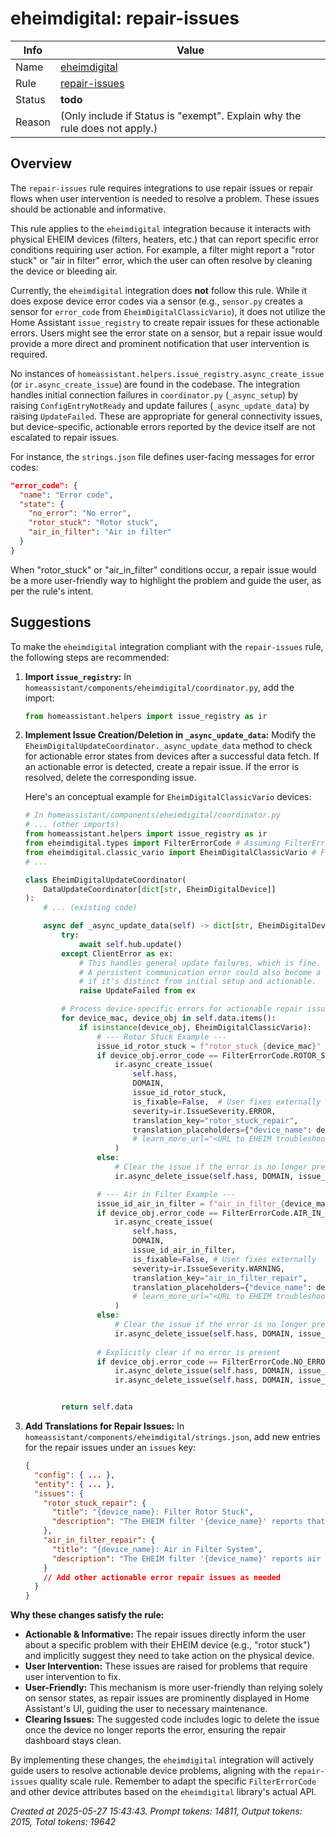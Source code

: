 # eheimdigital: repair-issues

| Info   | Value                                                                    |
|--------|--------------------------------------------------------------------------|
| Name   | [eheimdigital](https://www.home-assistant.io/integrations/eheimdigital/) |
| Rule   | [repair-issues](https://developers.home-assistant.io/docs/core/integration-quality-scale/rules/repair-issues)                                                     |
| Status | **todo**                                                                 |
| Reason | (Only include if Status is "exempt". Explain why the rule does not apply.) |

## Overview

The `repair-issues` rule requires integrations to use repair issues or repair flows when user intervention is needed to resolve a problem. These issues should be actionable and informative.

This rule applies to the `eheimdigital` integration because it interacts with physical EHEIM devices (filters, heaters, etc.) that can report specific error conditions requiring user action. For example, a filter might report a "rotor stuck" or "air in filter" error, which the user can often resolve by cleaning the device or bleeding air.

Currently, the `eheimdigital` integration does **not** follow this rule. While it does expose device error codes via a sensor (e.g., `sensor.py` creates a sensor for `error_code` from `EheimDigitalClassicVario`), it does not utilize the Home Assistant `issue_registry` to create repair issues for these actionable errors. Users might see the error state on a sensor, but a repair issue would provide a more direct and prominent notification that user intervention is required.

No instances of `homeassistant.helpers.issue_registry.async_create_issue` (or `ir.async_create_issue`) are found in the codebase. The integration handles initial connection failures in `coordinator.py` (`_async_setup`) by raising `ConfigEntryNotReady` and update failures (`_async_update_data`) by raising `UpdateFailed`. These are appropriate for general connectivity issues, but device-specific, actionable errors reported by the device itself are not escalated to repair issues.

For instance, the `strings.json` file defines user-facing messages for error codes:
```json
"error_code": {
  "name": "Error code",
  "state": {
    "no_error": "No error",
    "rotor_stuck": "Rotor stuck",
    "air_in_filter": "Air in filter"
  }
}
```
When "rotor_stuck" or "air_in_filter" conditions occur, a repair issue would be a more user-friendly way to highlight the problem and guide the user, as per the rule's intent.

## Suggestions

To make the `eheimdigital` integration compliant with the `repair-issues` rule, the following steps are recommended:

1.  **Import `issue_registry`:**
    In `homeassistant/components/eheimdigital/coordinator.py`, add the import:
    ```python
    from homeassistant.helpers import issue_registry as ir
    ```

2.  **Implement Issue Creation/Deletion in `_async_update_data`:**
    Modify the `EheimDigitalUpdateCoordinator._async_update_data` method to check for actionable error states from devices after a successful data fetch. If an actionable error is detected, create a repair issue. If the error is resolved, delete the corresponding issue.

    Here's an conceptual example for `EheimDigitalClassicVario` devices:

    ```python
    # In homeassistant/components/eheimdigital/coordinator.py
    # ... (other imports)
    from homeassistant.helpers import issue_registry as ir
    from eheimdigital.types import FilterErrorCode # Assuming FilterErrorCode is accessible
    from eheimdigital.classic_vario import EheimDigitalClassicVario # For isinstance check
    # ...

    class EheimDigitalUpdateCoordinator(
        DataUpdateCoordinator[dict[str, EheimDigitalDevice]]
    ):
        # ... (existing code)

        async def _async_update_data(self) -> dict[str, EheimDigitalDevice]:
            try:
                await self.hub.update()
            except ClientError as ex:
                # This handles general update failures, which is fine.
                # A persistent communication error could also become a repair issue
                # if it's distinct from initial setup and actionable.
                raise UpdateFailed from ex

            # Process device-specific errors for actionable repair issues
            for device_mac, device_obj in self.data.items():
                if isinstance(device_obj, EheimDigitalClassicVario):
                    # --- Rotor Stuck Example ---
                    issue_id_rotor_stuck = f"rotor_stuck_{device_mac}"
                    if device_obj.error_code == FilterErrorCode.ROTOR_STUCK:
                        ir.async_create_issue(
                            self.hass,
                            DOMAIN,
                            issue_id_rotor_stuck,
                            is_fixable=False,  # User fixes externally
                            severity=ir.IssueSeverity.ERROR,
                            translation_key="rotor_stuck_repair",
                            translation_placeholders={"device_name": device_obj.name or device_mac},
                            # learn_more_url="<URL to EHEIM troubleshooting for rotor stuck>" # Optional
                        )
                    else:
                        # Clear the issue if the error is no longer present
                        ir.async_delete_issue(self.hass, DOMAIN, issue_id_rotor_stuck)

                    # --- Air in Filter Example ---
                    issue_id_air_in_filter = f"air_in_filter_{device_mac}"
                    if device_obj.error_code == FilterErrorCode.AIR_IN_FILTER:
                        ir.async_create_issue(
                            self.hass,
                            DOMAIN,
                            issue_id_air_in_filter,
                            is_fixable=False, # User fixes externally
                            severity=ir.IssueSeverity.WARNING,
                            translation_key="air_in_filter_repair",
                            translation_placeholders={"device_name": device_obj.name or device_mac},
                            # learn_more_url="<URL to EHEIM troubleshooting for air in filter>" # Optional
                        )
                    else:
                        # Clear the issue if the error is no longer present
                        ir.async_delete_issue(self.hass, DOMAIN, issue_id_air_in_filter)
                    
                    # Explicitly clear if no error is present
                    if device_obj.error_code == FilterErrorCode.NO_ERROR:
                        ir.async_delete_issue(self.hass, DOMAIN, issue_id_rotor_stuck)
                        ir.async_delete_issue(self.hass, DOMAIN, issue_id_air_in_filter)


            return self.data
    ```

3.  **Add Translations for Repair Issues:**
    In `homeassistant/components/eheimdigital/strings.json`, add new entries for the repair issues under an `issues` key:

    ```json
    {
      "config": { ... },
      "entity": { ... },
      "issues": {
        "rotor_stuck_repair": {
          "title": "{device_name}: Filter Rotor Stuck",
          "description": "The EHEIM filter '{device_name}' reports that its rotor is stuck. This can impede water flow and filtering. Please check the device for obstructions, clean the rotor, and ensure it can spin freely. Refer to the device manual for instructions. Once resolved, the issue will clear automatically."
        },
        "air_in_filter_repair": {
          "title": "{device_name}: Air in Filter System",
          "description": "The EHEIM filter '{device_name}' reports air in its system. This can reduce filter efficiency and cause noise. Please check for air leaks and bleed the filter system according to the manufacturer's instructions. Once resolved, the issue will clear automatically."
        }
        // Add other actionable error repair issues as needed
      }
    }
    ```

**Why these changes satisfy the rule:**
*   **Actionable & Informative:** The repair issues directly inform the user about a specific problem with their EHEIM device (e.g., "rotor stuck") and implicitly suggest they need to take action on the physical device.
*   **User Intervention:** These issues are raised for problems that require user intervention to fix.
*   **User-Friendly:** This mechanism is more user-friendly than relying solely on sensor states, as repair issues are prominently displayed in Home Assistant's UI, guiding the user to necessary maintenance.
*   **Clearing Issues:** The suggested code includes logic to delete the issue once the device no longer reports the error, ensuring the repair dashboard stays clean.

By implementing these changes, the `eheimdigital` integration will actively guide users to resolve actionable device problems, aligning with the `repair-issues` quality scale rule. Remember to adapt the specific `FilterErrorCode` and other device attributes based on the `eheimdigital` library's actual API.

_Created at 2025-05-27 15:43:43. Prompt tokens: 14811, Output tokens: 2015, Total tokens: 19642_
